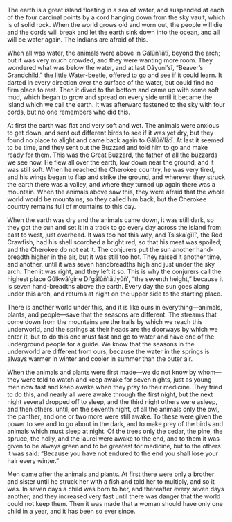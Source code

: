 The earth is a great island floating in a sea of water, and suspended at each of the four cardinal points by a cord hanging down from the sky vault, which is of solid rock. When the world grows old and worn out, the people will die and the cords will break and let the earth sink down into the ocean, and all will be water again. The Indians are afraid of this.

When all was water, the animals were above in Gălûñ′lătĭ, beyond the arch; but it was very much crowded, and they were wanting more room. They wondered what was below the water, and at last Dâyuni′sĭ, “Beaver’s Grandchild,” the little Water-beetle, offered to go and see if it could learn. It darted in every direction over the surface of the water, but could find no firm place to rest. Then it dived to the bottom and came up with some soft mud, which began to grow and spread on every side until it became the island which we call the earth. It was afterward fastened to the sky with four cords, but no one remembers who did this.

At first the earth was flat and very soft and wet. The animals were anxious to get down, and sent out different birds to see if it was yet dry, but they found no place to alight and came back again to Gălûñ′lătĭ. At last it seemed to be time, and they sent out the Buzzard and told him to go and make ready for them. This was the Great Buzzard, the father of all the buzzards we see now. He flew all over the earth, low down near the ground, and it was still soft. When he reached the Cherokee country, he was very tired, and his wings began to flap and strike the ground, and wherever they struck the earth there was a valley, and where they turned up again there was a mountain. When the animals above saw this, they were afraid that the whole world would be mountains, so they called him back, but the Cherokee country remains full of mountains to this day.

When the earth was dry and the animals came down, it was still dark, so they got the sun and set it in a track to go every day across the island from east to west, just overhead. It was too hot this way, and Tsiska′gĭlĭ′, the Red Crawfish, had his shell scorched a bright red, so that his meat was spoiled; and the Cherokee do not eat it. The conjurers put the sun another hand-breadth higher in the air, but it was still too hot. They raised it another time, and another, until it was seven handbreadths high and just under the sky arch. Then it was right, and they left it so. This is why the conjurers call the highest place Gûlkwâ′gine Di′gălûñ′lătiyûñ′, “the seventh height,” because it is seven hand-breadths above the earth. Every day the sun goes along under this arch, and returns at night on the upper side to the starting place.

There is another world under this, and it is like ours in everything—animals, plants, and people—save that the seasons are different. The streams that come down from the mountains are the trails by which we reach this underworld, and the springs at their heads are the doorways by which we enter it, but to do this one must fast and go to water and have one of the underground people for a guide. We know that the seasons in the underworld are different from ours, because the water in the springs is always warmer in winter and cooler in summer than the outer air.

When the animals and plants were first made—we do not know by whom—they were told to watch and keep awake for seven nights, just as young men now fast and keep awake when they pray to their medicine. They tried to do this, and nearly all were awake through the first night, but the next night several dropped off to sleep, and the third night others were asleep, and then others, until, on the seventh night, of all the animals only the owl, the panther, and one or two more were still awake. To these were given the power to see and to go about in the dark, and to make prey of the birds and animals which must sleep at night. Of the trees only the cedar, the pine, the spruce, the holly, and the laurel were awake to the end, and to them it was given to be always green and to be greatest for medicine, but to the others it was said: “Because you have not endured to the end you shall lose your hair every winter.”

Men came after the animals and plants. At first there were only a brother and sister until he struck her with a fish and told her to multiply, and so it was. In seven days a child was born to her, and thereafter every seven days another, and they increased very fast until there was danger that the world could not keep them. Then it was made that a woman should have only one child in a year, and it has been so ever since.

